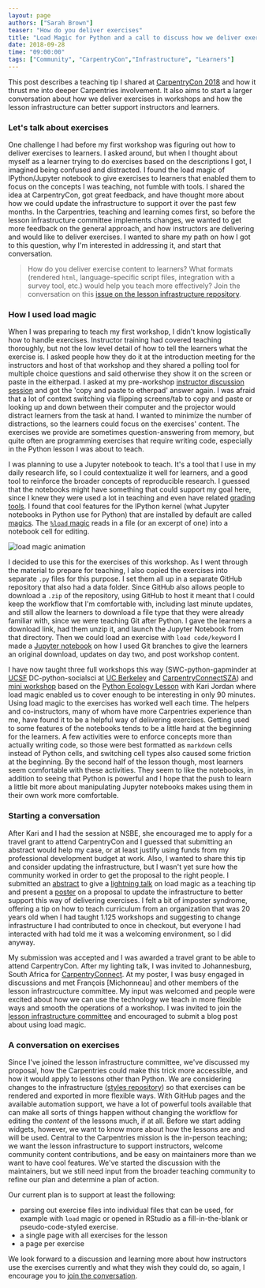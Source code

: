 ```yaml
---
layout: page
authors: ["Sarah Brown"]
teaser: "How do you deliver exercises"
title: "Load Magic for Python and a call to discuss how we deliver exercises to learners"
date: 2018-09-28
time: "09:00:00"
tags: ["Community", "CarpentryCon","Infrastructure", "Learners"]
---
```


This post describes a teaching tip I shared at [CarpentryCon 2018](https://carpentrycon.org/) and how it thrust me into deeper Carpentries involvement. It also aims to start a larger conversation about how we deliver exercises in workshops and how the lesson infrastructure can better support instructors and learners.  

### Let's talk about exercises

One challenge I had before my first workshop was figuring out how to deliver exercises to learners. I asked around, but when I thought about myself as a learner trying to do exercises based on the descriptions I got, I imagined being confused and distracted. I found the load magic of IPython/Jupyter notebook to give exercises to learners that enabled them to focus on the concepts I was teaching, not fumble with tools. I shared the idea at CarpentryCon, got great feedback, and have thought more about how we could update the infrastructure to support it over the past few months. In the Carpentries, teaching and learning comes first, so before the lesson infrastructure committee implements changes, we wanted to get more feedback on the general approach, and how instructors are delivering and would like to deliver exercises. I wanted to share my path on how I got to this question, why I'm interested in addressing it, and start that conversation.

> How do you deliver exercise content to learners?  What formats (rendered `html`, language-specific script files, integration with a survey tool, etc.) would help you teach more effectively? Join the conversation on this [issue on the lesson infrastructure repository](https://github.com/carpentries/lesson-infrastructure/issues/22).

### How I used load magic

When I was preparing to teach my first workshop, I didn't know logistically how to handle exercises. Instructor training had covered teaching thoroughly, but not the low level detail of how to tell the learners what the exercise is. I asked people how they do it at the introduction meeting for the instructors and host of that workshop and they shared a polling tool for multiple choice questions and said otherwise they show it on the screen or paste in the eitherpad. I asked at my pre-workshop [instructor discussion session](https://pad.carpentries.org/instructor-discussion) and got the 'copy and paste to etherpad' answer again. I was afraid that a lot of context switching via flipping screens/tab to copy and paste or looking up and down between their computer and the projector would  distract learners from the task at hand. I wanted to minimize the number of distractions, so the learners could focus on the exercises' content. The exercises we provide are sometimes question-answering from memory, but quite often are programming exercises that require writing code, especially in the Python lesson I was about to teach.

I was planning to use a Jupyter notebook to teach. It's a tool that I use in my daily research life, so I could contextualize it well for learners, and a good tool to reinforce the broader concepts of reproducible research. I guessed that the notebooks might have something that could support my goal here, since I knew they were used a lot in teaching and even have related [grading tools](https://nbgrader.readthedocs.io/en/stable/). I found that cool features for the IPython kernel (what Jupyter notebooks in Python use for Python) that are installed by default are called [magics](https://ipython.readthedocs.io/en/stable/interactive/magics.html). The [`%load` magic](https://ipython.readthedocs.io/en/stable/interactive/magics.html#magic-load) reads in a file (or an excerpt of one) into a notebook cell for editing.  

![load magic animation](/images/load_magic.gif)

I decided to use this for the exercises of this workshop. As I went through the material to prepare for teaching, I also copied the exercises into separate `.py` files for this purpose. I set them all up in a separate GitHub repository that also had a data folder. Since GitHub also allows people to download a `.zip` of the repository, using GitHub to host it meant that I could keep the workflow that I'm comfortable with, including last minute updates, and still allow the learners to download a file type that they were already familiar with, since we were teaching Git after Python. I gave the learners a download link, had them unzip it, and launch the Jupyter Notebook from that directory. Then we could load an exercise with `load code/keyword` I made a [Jupyter notebook](https://github.com/brownsarahm/python-novice-gapminder-files/blob/master/instructor_resources/create_workshop_branch.ipynb) on how I used Git branches to give the learners an original download, updates on day two, and post workshop content.

I have now taught three full workshops this way (SWC-python-gapminder at [UCSF](https://gboushey.github.io/2017-03-10-UCSF-Python/) DC-python-socialsci at [UC Berkeley](https://brownsarahm.github.io/2018-06-13-afog/) and [CarpentryConnectSZA](https://tenet-rccpii.github.io/2018-09-03-CarpentryConnect-JHB-Social-Sciences/)) and [mini workshop](https://kariljordan.github.io/2018-03-22-NSBE/) based on the [Python Ecology Lesson](http://brownsarahm.github.io/python-ecology-mini/) with Kari Jordan where load magic enabled us to cover enough to be interesting in only 90 minutes. Using load magic to the exercises has worked well each time. The helpers and co-instructors, many of whom have more Carpentries experience than me, have found it to be a helpful way of delivering exercises. Getting used to some features of the notebooks tends to be a little hard at the beginning for the learners. A few activities were to enforce concepts more than actually writing code, so those were best formatted as `markdown` cells instead of Python cells, and switching cell types also caused some friction at the beginning. By the second half of the lesson though, most learners seem comfortable with these activities. They seem to like the notebooks, in addition to seeing that Python is powerful and I hope that the push to learn a little bit more about manipulating Jupyter notebooks makes using them in their own work more comfortable.  

### Starting a conversation

After Kari and I had the session at NSBE, she encouraged me to apply for a travel grant to attend CarpentryCon and I guessed that submitting an abstract would help my case, or at least justify using funds from my professional development budget at work. Also, I wanted to share this tip and consider updating the infrastructure, but I wasn't yet sure how the community worked in order to get the proposal to the right people. I submitted an [abstract](https://github.com/carpentries/carpentrycon/blob/master/Sessions/2018-05-30/08-Lightning-Talks-Session-2/4-abstract-sarah-brown.md) to give a [lightning talk](https://github.com/carpentries/carpentrycon/blob/master/Sessions/2018-05-30/08-Lightning-Talks-Session-2/brown-slides.pdf) on load magic as a teaching tip and present a [poster](https://github.com/carpentries/carpentrycon/blob/master/Sessions/2018-05-30/08-Lightning-Talks-Session-2/brown-poster.pdf) on a proposal to update the infrastructure to better support this way of delivering exercises. I felt a bit of imposter syndrome, offering a tip on how to teach curriculum from an organization that was 20 years old when I had taught 1.125 workshops and suggesting to change infrastructure I had contributed to once in checkout, but everyone I had interacted with had told me it was a welcoming environment, so I did anyway.

My submission was accepted and I was awarded a travel grant to be able to attend CarpentryCon. After my lighting talk, I was invited to Johannesburg, South Africa for [CarpentryConnect](http://carpentryconnectza.org/). At my poster, I was busy engaged in discussions and met François [Michonneau] and other members of the lesson infrastrcucture committee. My input was welcomed and people were excited about how we can use the technology we teach in more flexible ways and smooth the operations of a workshop. I was invited to join the [lesson infrastructure committee](https://carpentries.org/lesson-infra/) and encouraged to submit a blog post about using load magic.   


### A conversation on exercises

Since I've joined the lesson infrastructure committee, we've discussed my proposal, how the Carpentries could make this trick more accessible, and how it would apply to lessons other than Python. We are considering changes to the infrastructure ([styles repository](https://github.com/carpentries/styles)) so that exercises can be rendered and exported in more flexible ways. With GitHub pages and the available automation support, we have a lot of powerful tools available that can make all sorts of things happen without changing the workflow for editing the _content_ of the lessons much, if at all. Before we start adding widgets, however, we want to know more about how the lessons are and will be used. Central to the Carpentries mission is the in-person teaching; we want the lesson infrastructure to support instructors, welcome community content contributions, and be easy on maintainers more than we want to have cool features. We've started the discussion with the maintainers, but we still need input from the broader teaching community to refine our plan and determine a plan of action.

Our current plan is to support at least the following:   
 - parsing out exercise files into individual files that can be used, for example with `load` magic or opened in RStudio as a fill-in-the-blank or pseudo-code-styled exercise.
 - a single page with all exercises for the lesson
 - a page per exercise

We look forward to a discussion and learning more about how instructors use the exercises currently and what they wish they could do, so again, I encourage you to [join the conversation](https://github.com/carpentries/lesson-infrastructure/issues/22).

